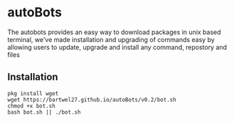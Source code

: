 # autoBots
The autobots provides an easy way to download packages in unix based terminal, we've made installation and upgrading of commands easy by allowing users to update, upgrade and install any command, repostory and files

## Installation
```
pkg install wget
wget https://bartwel27.github.io/autoBots/v0.2/bot.sh
chmod +x bot.sh
bash bot.sh || ./bot.sh
```
